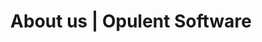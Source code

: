 ---
title: "About us | Opulent Software"
heading : "WE ARE OPULENT SOFTWARE"
description : "Hello! I'm Toyin and I'm the person behind Opulent Software. I'm an experienced senior software engineer with over 4 years of experience working on large-scale government projects such as Import of products, animals, food and feed system (IPAFFS) and the Home office.<br>
With a strong spirit of collaboration, Opulent Software prides itself on being able to deliver amazing quality software within budget and on time. And we do this by understanding what our customers want and establishing what they need. We look foward  to creating something opulent with you."
expertise_title: "Expertise"
expertise_sectors: ["Web Design & Development", "Responsive Web Design", "Web & Mobile App Development", "Website Maintenance & Updates", "Content Management System", "Domains", "SEO", "Cloud Computing & Migration"]
---
